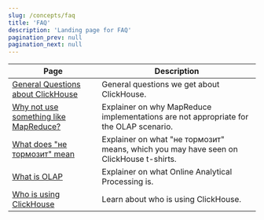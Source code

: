 ```yaml
---
slug: /concepts/faq
title: 'FAQ'
description: 'Landing page for FAQ'
pagination_prev: null
pagination_next: null
---
```


| Page                                                          | Description                                                                            |
|---------------------------------------------------------------|----------------------------------------------------------------------------------------|
| [General Questions about ClickHouse](general/index.md)        | General questions we get about ClickHouse.                                             |
| [Why not use something like MapReduce?](general/mapreduce.md) | Explainer on why MapReduce implementations are not appropriate for the OLAP scenario.  |
| [What does "не тормозит" mean](general/ne-tormozit.md)        | Explainer on what "не тормозит" means, which you may have seen on ClickHouse t-shirts. |
| [What is OLAP](general/olap.md)                               | Explainer on what Online Analytical Processing is.                                     |
| [Who is using ClickHouse](general/who-is-using-clickhouse.md) | Learn about who is using ClickHouse.                                                   |